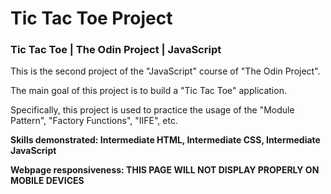 # Tic Tac Toe Project

### Tic Tac Toe | The Odin Project | JavaScript

This is the second project of the "JavaScript" course of "The Odin Project".

The main goal of this project is to build a "Tic Tac Toe" application.

Specifically, this project is used to practice the usage of the "Module Pattern", "Factory Functions", "IIFE", etc.

**Skills demonstrated: Intermediate HTML, Intermediate CSS, Intermediate JavaScript**

**Webpage responsiveness: THIS PAGE WILL NOT DISPLAY PROPERLY ON MOBILE DEVICES**
